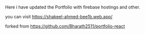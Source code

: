 Here i have updated the Portfolio with firebase hostings and other.

you can visit
https://shakeel-ahmed-bee1b.web.app/


forked from
https://github.com/Bharath2511/portfolio-react

